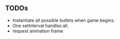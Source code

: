 ## TODOs
- Instantiate all possible bullets when game begins.
- One setInterval handles all.
- request animation frame